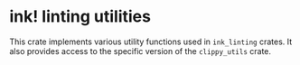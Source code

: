# ink! linting utilities
This crate implements various utility functions used in `ink_linting` crates. It also provides access to the specific version of the `clippy_utils` crate.
